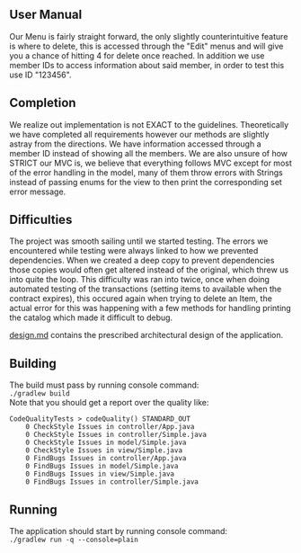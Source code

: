 ## User Manual
Our Menu is fairly straight forward, the only slightly counterintuitive feature is where to delete, this is accessed through the "Edit" menus and will give you a chance of hitting 4 for delete once reached. In addition we use member IDs to access information about said member, in order to test this use ID "123456".

## Completion
We realize out implementation is not EXACT to the guidelines. Theoretically we have completed all requirements however our methods are slightly astray from the directions. We have information accessed through a member ID instead of showing all the members. We are also unsure of how STRICT our MVC is, we believe that everything follows MVC except for most of the error handling in the model, many of them throw errors with Strings instead of passing enums for the view to then print the corresponding set error message. 

## Difficulties
The project was smooth sailing until we started testing. The errors we encountered while testing were always linked to how we prevented dependencies. When we created a deep copy to prevent dependencies those copies would often get altered instead of the original, which threw us into quite the loop. This difficulty was ran into twice, once when doing automated testing of the transactions (setting items to available when the contract expires), this occured again when trying to delete an Item, the actual error for this was happening with a few methods for handling printing the catalog which made it difficult to debug. 


[design.md](design.md) contains the prescribed architectural design of the application.

## Building
The build must pass by running console command:  
`./gradlew build`  
Note that you should get a report over the quality like:
```
CodeQualityTests > codeQuality() STANDARD_OUT
    0 CheckStyle Issues in controller/App.java
    0 CheckStyle Issues in controller/Simple.java
    0 CheckStyle Issues in model/Simple.java
    0 CheckStyle Issues in view/Simple.java
    0 FindBugs Issues in controller/App.java
    0 FindBugs Issues in model/Simple.java
    0 FindBugs Issues in view/Simple.java
    0 FindBugs Issues in controller/Simple.java
```

## Running
The application should start by running console command:  
`./gradlew run -q --console=plain`
